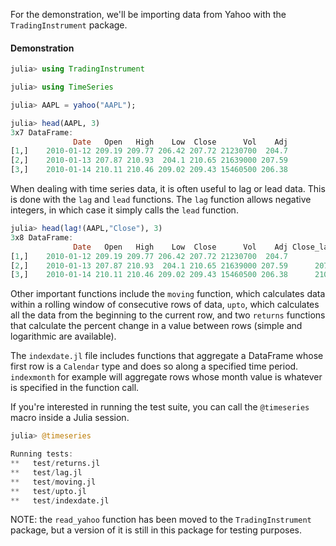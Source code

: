 For the demonstration, we'll be importing data from Yahoo with the `TradingInstrument` package.

#### Demonstration

````julia
julia> using TradingInstrument

julia> using TimeSeries

julia> AAPL = yahoo("AAPL");

julia> head(AAPL, 3)
3x7 DataFrame:
              Date   Open   High    Low  Close      Vol    Adj
[1,]    2010-01-12 209.19 209.77 206.42 207.72 21230700  204.7
[2,]    2010-01-13 207.87 210.93  204.1 210.65 21639000 207.59
[3,]    2010-01-14 210.11 210.46 209.02 209.43 15460500 206.38
````

When dealing with time series data, it is often useful to lag or lead data. This
is done with the `lag` and `lead` functions. The `lag` function allows negative
integers, in which case it simply calls the `lead` function.

````julia
julia> head(lag!(AAPL,"Close"), 3)
3x8 DataFrame:
              Date   Open   High    Low  Close      Vol    Adj Close_lag_1
[1,]    2010-01-12 209.19 209.77 206.42 207.72 21230700  204.7          NA
[2,]    2010-01-13 207.87 210.93  204.1 210.65 21639000 207.59      207.72
[3,]    2010-01-14 210.11 210.46 209.02 209.43 15460500 206.38      210.65

````
Other important functions include the `moving` function, which calculates data within
a rolling window of consecutive rows of data, `upto`, which calculates all the data from
the beginning to the current row, and two `returns` functions that calculate the percent
change in a value between rows (simple and logarithmic are available).

The `indexdate.jl` file includes functions that aggregate a DataFrame whose first row is a `Calendar`
type and does so along a specified time period. `indexmonth` for example will aggregate rows whose month
value is whatever is specified in the function call. 

If you're interested in running the test suite, you can call the `@timeseries` macro inside a Julia session.

````julia
julia> @timeseries

Running tests: 
**   test/returns.jl
**   test/lag.jl
**   test/moving.jl
**   test/upto.jl
**   test/indexdate.jl
````
NOTE: the `read_yahoo` function has been moved to the `TradingInstrument` package, but a version of it is still in this package 
for testing purposes.
